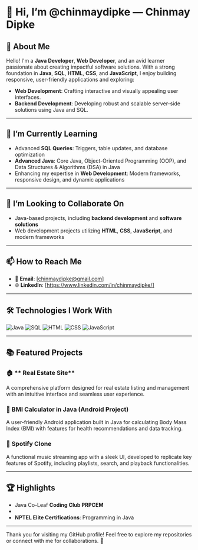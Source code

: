 # 👋 Hi, I’m @chinmaydipke — Chinmay Dipke  

## 👀 About Me  
Hello! I'm a **Java Developer**, **Web Developer**, and an avid learner passionate about creating impactful software solutions. With a strong foundation in **Java**, **SQL**, **HTML**, **CSS**, and **JavaScript**, I enjoy building responsive, user-friendly applications and exploring:  
- **Web Development**: Crafting interactive and visually appealing user interfaces.  
- **Backend Development**: Developing robust and scalable server-side solutions using Java and SQL.  
 

---

## 🌱 I’m Currently Learning  
- Advanced **SQL Queries**: Triggers, table updates, and database optimization  
- **Advanced Java**: Core Java, Object-Oriented Programming (OOP), and Data Structures & Algorithms (DSA) in Java  
- Enhancing my expertise in **Web Development**: Modern frameworks, responsive design, and dynamic applications  

---

## 💞️ I’m Looking to Collaborate On  
- Java-based projects, including **backend development** and **software solutions**  
- Web development projects utilizing **HTML**, **CSS**, **JavaScript**, and modern frameworks  


---

## 📫 How to Reach Me  
- 📧 **Email**: [chinmaydipke@gmail.com]  
- 🌐 **LinkedIn**: [https://www.linkedin.com/in/chinmaydipke/]  

---

## 🛠️ Technologies I Work With  

<p align="left">
  <img src="https://img.icons8.com/color/48/000000/java-coffee-cup-logo.png" alt="Java" />
  <img src="https://img.icons8.com/external-flaticons-lineal-color-flat-icons/64/000000/external-sql-mobile-app-development-flaticons-lineal-color-flat-icons.png" alt="SQL" />
  <img src="https://img.icons8.com/color/48/000000/html-5--v1.png" alt="HTML" />
  <img src="https://img.icons8.com/color/48/000000/css3.png" alt="CSS" />
  <img src="https://img.icons8.com/color/48/000000/javascript--v1.png" alt="JavaScript" />
</p>


---

## 📚 Featured Projects  
### 🏠 ** Real Estate Site**  
A comprehensive platform designed for real estate listing and management with an intuitive interface and seamless user experience.

### 📱 **BMI Calculator in Java (Android Project)**  
A user-friendly Android application built in Java for calculating Body Mass Index (BMI) with features for health recommendations and data tracking.

### 🎵 **Spotify Clone**  
A functional music streaming app with a sleek UI, developed to replicate key features of Spotify, including playlists, search, and playback functionalities.

---

## 🏆 Highlights  
- Java Co-Leaf  **Coding Club PRPCEM**
- 
- **NPTEL Elite Certifications**: Programming in Java



---



Thank you for visiting my GitHub profile! Feel free to explore my repositories or connect with me for collaborations. 🚀  
